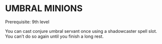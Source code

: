 # UMBRAL MINIONS

Prerequisite: 9th level

You can cast conjure umbral servant once using a shadowcaster spell slot. You can’t do so again until you finish a long rest.